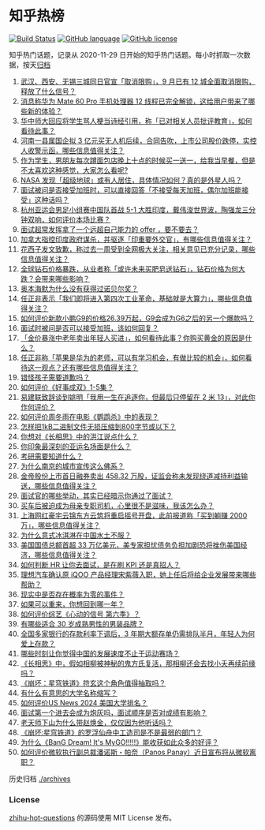 # 知乎热榜
[![Build Status](https://github.com/ToWeLong/zhihu-hot-questions/workflows/CI/badge.svg)](https://github.com/ToWeLong/zhihu-hot-questions/actions)
[![GitHub language](https://img.shields.io/badge/language-golang-orange.svg)](https://golang.org/)
[![GitHub license](https://img.shields.io/github/license/ToWeLong/zhihu-hot-questions)](https://github.com/ToWeLong/zhihu-hot-questions/blob/main/LICENSE)

知乎热门话题，记录从 2020-11-29 日开始的知乎热门话题。每小时抓取一次数据，按天[归档](./archives)

<!-- BEGIN -->

1. [武汉、西安、无锡三城同日官宣「取消限购」，9 月已有 12 城全面取消限购，释放了什么信号？](https://www.zhihu.com/question/622826961)
1. [消息称华为 Mate 60 Pro 手机处理器 12 线程已完全解锁，这给用户带来了哪些新的体验？](https://www.zhihu.com/question/622644539)
1. [华中师大回应将学生骂人梗当诗经引用，称「已对相关人员批评教育」，如何看待此事？](https://www.zhihu.com/question/622731265)
1. [河南一县属国企拟 3 亿元买无人机后续，合同告吹，上市公司股价跌停，实控人收警示函，哪些信息值得关注？](https://www.zhihu.com/question/622711573)
1. [作为学生，男朋友每次蹲面包店晚上十点的时候买一送一，给我当早餐，但是不太喜欢这种感觉，大家怎么看呢?](https://www.zhihu.com/question/621789903)
1. [NASA 发现「超级地球」或有人居住，具体情况如何？真的是外星人吗？](https://www.zhihu.com/question/622740072)
1. [面试被问是否接受加班时，可以直接回答「不接受每天加班，偶尔加班能接受」这种话吗？](https://www.zhihu.com/question/622555713)
1. [杭州亚运会男足小组赛中国队首战 5-1 大胜印度，戴伟浚世界波，陶强龙三分钟双响，如何评价本场比赛？](https://www.zhihu.com/question/622815244)
1. [面试超常发挥拿了一个远超自己能力的 offer ，要不要去？](https://www.zhihu.com/question/622558816)
1. [加拿大指控印度政府谋杀，并驱逐「印重要外交官」，有哪些信息值得关注？](https://www.zhihu.com/question/622726088)
1. [花西子发文致歉，称过去一周受到全网极大关注，相关意见已充分记录，哪些信息值得关注？](https://www.zhihu.com/question/622779631)
1. [全球钻石价格暴跌，从业者称「或许未来买肥皂送钻石」，钻石价格为何大跌？会带来哪些影响？](https://www.zhihu.com/question/622719586)
1. [奥本海默为什么没有获得过诺贝尔奖？](https://www.zhihu.com/question/47051813)
1. [任正非表示「我们即将进入第四次工业革命，基础就是大算力」，哪些信息值得关注？](https://www.zhihu.com/question/622848133)
1. [如何评价新款小鹏G9的价格26.39万起，G9会成为G6之后的另一个爆款吗？](https://www.zhihu.com/question/622841483)
1. [面试时被问是否可以接受加班，该如何回复？](https://www.zhihu.com/question/622555708)
1. [「金价暴涨中老年卖出年轻人买进」，如何看待此事？你购买黄金的原因是什么？](https://www.zhihu.com/question/622796636)
1. [任正非称「苹果是华为的老师，可以有学习机会，有做比较的机会」，如何看待这一观点？还有哪些信息值得关注？](https://www.zhihu.com/question/622777726)
1. [错怪孩子需要道歉吗？](https://www.zhihu.com/question/622827462)
1. [如何评价《好事成双》1-5集？](https://www.zhihu.com/question/622821769)
1. [易建联致辞谈到姚明「我用一生在追逐你，但最后只停留在 2 米 13」，对此你作何评价？](https://www.zhihu.com/question/622351543)
1. [如何评价周冬雨在电影《鹦鹉杀》中的表现？](https://www.zhihu.com/question/622002878)
1. [怎样把1kB二进制文件无损压缩到800字节或以下？](https://www.zhihu.com/question/622728231)
1. [你想对《长相思》中的洪江说点什么？](https://www.zhihu.com/question/622390745)
1. [你印象最深刻的亚运名场面是什么？](https://www.zhihu.com/question/622233332)
1. [考研需要知道什么？](https://www.zhihu.com/question/305966486)
1. [为什么南京的城市宣传这么佛系？](https://www.zhihu.com/question/330291717)
1. [金帝股份上市首日融券卖出 458.32 万股，证监会称未发现绕道减持利益输送，哪些信息值得关注？](https://www.zhihu.com/question/622762646)
1. [面试官的哪些举动，其实已经暗示你通过了面试？](https://www.zhihu.com/question/622555906)
1. [买车后被迫成为母亲专职司机，心里很不是滋味，我该怎么办？](https://www.zhihu.com/question/622487167)
1. [上海网红豪宅云锦东方云筑将重启摇号开盘，此前报道称「买到躺赚 2000 万」，哪些信息值得关注？](https://www.zhihu.com/question/622602279)
1. [为什么意式冰淇淋在中国水土不服？](https://www.zhihu.com/question/472897601)
1. [美国国债总额首超 33 万亿美元，美专家担忧债务负担加剧恐将挫伤美国经济，哪些信息值得关注？](https://www.zhihu.com/question/622752762)
1. [如何判断 HR 让你去面试，是在刷 KPI 还是真招人？](https://www.zhihu.com/question/598924810)
1. [理想汽车确认原 iQOO 产品经理宋紫薇入职，她上任后将给企业发展带来哪些帮助？](https://www.zhihu.com/question/622364808)
1. [现实中是否存在概率为零的事件？](https://www.zhihu.com/question/554764009)
1. [如果可以重来，你想回到哪一年？](https://www.zhihu.com/question/619021557)
1. [如何评价综艺《心动的信号 第六季》？](https://www.zhihu.com/question/613911914)
1. [有哪些适合 30 岁成熟男性的男装品牌？](https://www.zhihu.com/question/265777777)
1. [全国多家银行的存款利率下调后，3 年期大额存单仍需排队半月，年轻人为何爱上存款？](https://www.zhihu.com/question/622711648)
1. [哪些时刻让你觉得中国的发展速度不止于运动赛场？](https://www.zhihu.com/question/621912231)
1. [《长相思》中，假如相柳被神秘的鬼方氏复活，那相柳还会去找小夭再续前缘吗？](https://www.zhihu.com/question/622712263)
1. [《崩坏：星穹铁道》符⽞这个⻆⾊值得抽取吗？](https://www.zhihu.com/question/622740493)
1. [有什么有意思的大学名称缩写？](https://www.zhihu.com/question/40430730)
1. [如何评价US News 2024 美国大学排名？](https://www.zhihu.com/question/622561753)
1. [面试第一个进去会成为炮灰吗，面试顺序是否对成绩有影响？](https://www.zhihu.com/question/622555808)
1. [老天师下山为什么带赵焕金，仅仅因为他听话吗？](https://www.zhihu.com/question/297063475)
1. [《崩坏:星穹铁道》的罗浮仙舟中工造司是不是最弱的部门？](https://www.zhihu.com/question/622731675)
1. [为什么《BanG Dream! It's MyGO!!!!!》能收获如此众多的好评？](https://www.zhihu.com/question/615419286)
1. [如何评价微软执行副总裁潘诺斯・帕奈（Panos Panay）近日宣布将从微软离职？](https://www.zhihu.com/question/622676822)

<!-- END -->

历史归档 [./archives](./archives)


### License
[zhihu-hot-questions](https://github.com/towelong/zhihu-hot-questions) 的源码使用 MIT License 发布。